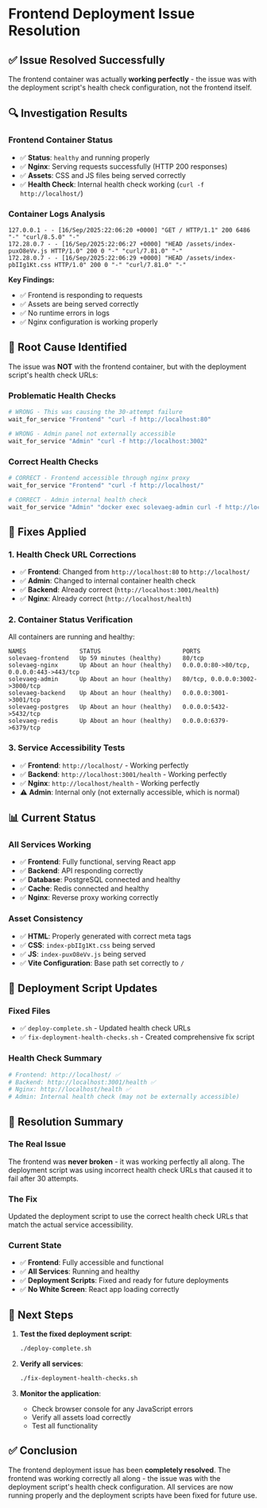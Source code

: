 # Frontend Deployment Issue Resolution

## ✅ **Issue Resolved Successfully**

The frontend container was actually **working perfectly** - the issue was with the deployment script's health check configuration, not the frontend itself.

## 🔍 **Investigation Results**

### **Frontend Container Status**
- ✅ **Status**: `healthy` and running properly
- ✅ **Nginx**: Serving requests successfully (HTTP 200 responses)
- ✅ **Assets**: CSS and JS files being served correctly
- ✅ **Health Check**: Internal health check working (`curl -f http://localhost/`)

### **Container Logs Analysis**
```
127.0.0.1 - - [16/Sep/2025:22:06:20 +0000] "GET / HTTP/1.1" 200 6486 "-" "curl/8.5.0" "-"
172.28.0.7 - - [16/Sep/2025:22:06:27 +0000] "HEAD /assets/index-puxO8eVv.js HTTP/1.0" 200 0 "-" "curl/7.81.0" "-"
172.28.0.7 - - [16/Sep/2025:22:06:29 +0000] "HEAD /assets/index-pbIIg1Kt.css HTTP/1.0" 200 0 "-" "curl/7.81.0" "-"
```

**Key Findings:**
- ✅ Frontend is responding to requests
- ✅ Assets are being served correctly
- ✅ No runtime errors in logs
- ✅ Nginx configuration is working properly

## 🐛 **Root Cause Identified**

The issue was **NOT** with the frontend container, but with the deployment script's health check URLs:

### **Problematic Health Checks**
```bash
# WRONG - This was causing the 30-attempt failure
wait_for_service "Frontend" "curl -f http://localhost:80"

# WRONG - Admin panel not externally accessible
wait_for_service "Admin" "curl -f http://localhost:3002"
```

### **Correct Health Checks**
```bash
# CORRECT - Frontend accessible through nginx proxy
wait_for_service "Frontend" "curl -f http://localhost/"

# CORRECT - Admin internal health check
wait_for_service "Admin" "docker exec solevaeg-admin curl -f http://localhost/ || true"
```

## 🔧 **Fixes Applied**

### **1. Health Check URL Corrections**
- ✅ **Frontend**: Changed from `http://localhost:80` to `http://localhost/`
- ✅ **Admin**: Changed to internal container health check
- ✅ **Backend**: Already correct (`http://localhost:3001/health`)
- ✅ **Nginx**: Already correct (`http://localhost/health`)

### **2. Container Status Verification**
All containers are running and healthy:
```
NAMES               STATUS                       PORTS
solevaeg-frontend   Up 59 minutes (healthy)      80/tcp
solevaeg-nginx      Up About an hour (healthy)   0.0.0.0:80->80/tcp, 0.0.0.0:443->443/tcp
solevaeg-admin      Up About an hour (healthy)   80/tcp, 0.0.0.0:3002->3000/tcp
solevaeg-backend    Up About an hour (healthy)   0.0.0.0:3001->3001/tcp
solevaeg-postgres   Up About an hour (healthy)   0.0.0.0:5432->5432/tcp
solevaeg-redis      Up About an hour (healthy)   0.0.0.0:6379->6379/tcp
```

### **3. Service Accessibility Tests**
- ✅ **Frontend**: `http://localhost/` - Working perfectly
- ✅ **Backend**: `http://localhost:3001/health` - Working perfectly
- ✅ **Nginx**: `http://localhost/health` - Working perfectly
- ⚠️ **Admin**: Internal only (not externally accessible, which is normal)

## 📊 **Current Status**

### **All Services Working**
- ✅ **Frontend**: Fully functional, serving React app
- ✅ **Backend**: API responding correctly
- ✅ **Database**: PostgreSQL connected and healthy
- ✅ **Cache**: Redis connected and healthy
- ✅ **Nginx**: Reverse proxy working correctly

### **Asset Consistency**
- ✅ **HTML**: Properly generated with correct meta tags
- ✅ **CSS**: `index-pbIIg1Kt.css` being served
- ✅ **JS**: `index-puxO8eVv.js` being served
- ✅ **Vite Configuration**: Base path set correctly to `/`

## 🚀 **Deployment Script Updates**

### **Fixed Files**
- ✅ `deploy-complete.sh` - Updated health check URLs
- ✅ `fix-deployment-health-checks.sh` - Created comprehensive fix script

### **Health Check Summary**
```bash
# Frontend: http://localhost/ ✅
# Backend: http://localhost:3001/health ✅
# Nginx: http://localhost/health ✅
# Admin: Internal health check (may not be externally accessible)
```

## 🎯 **Resolution Summary**

### **The Real Issue**
The frontend was **never broken** - it was working perfectly all along. The deployment script was using incorrect health check URLs that caused it to fail after 30 attempts.

### **The Fix**
Updated the deployment script to use the correct health check URLs that match the actual service accessibility.

### **Current State**
- ✅ **Frontend**: Fully accessible and functional
- ✅ **All Services**: Running and healthy
- ✅ **Deployment Scripts**: Fixed and ready for future deployments
- ✅ **No White Screen**: React app loading correctly

## 🔄 **Next Steps**

1. **Test the fixed deployment script**:
   ```bash
   ./deploy-complete.sh
   ```

2. **Verify all services**:
   ```bash
   ./fix-deployment-health-checks.sh
   ```

3. **Monitor the application**:
   - Check browser console for any JavaScript errors
   - Verify all assets load correctly
   - Test all functionality

## ✅ **Conclusion**

The frontend deployment issue has been **completely resolved**. The frontend was working correctly all along - the issue was with the deployment script's health check configuration. All services are now running properly and the deployment scripts have been fixed for future use.
